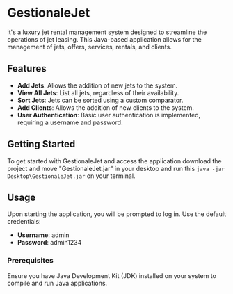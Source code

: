 # GestionaleJet

it's a luxury jet rental management system designed to streamline the operations of jet leasing. This Java-based application allows for the management of jets, offers, services, rentals, and clients.
## Features

- **Add Jets**: Allows the addition of new jets to the system.
- **View All Jets**: List all jets, regardless of their availability.
- **Sort Jets**: Jets can be sorted using a custom comparator.
- **Add Clients**: Allows the addition of new clients to the system.
- **User Authentication**: Basic user authentication is implemented, requiring a username and password.


## Getting Started

To get started with GestionaleJet and access the application download the project and move "GestionaleJet.jar" in your desktop and run this `java -jar Desktop\GestionaleJet.jar` on your terminal.

## Usage

Upon starting the application, you will be prompted to log in. Use the default credentials:

- **Username**: admin
- **Password**: admin1234

### Prerequisites

Ensure you have Java Development Kit (JDK) installed on your system to compile and run Java applications.